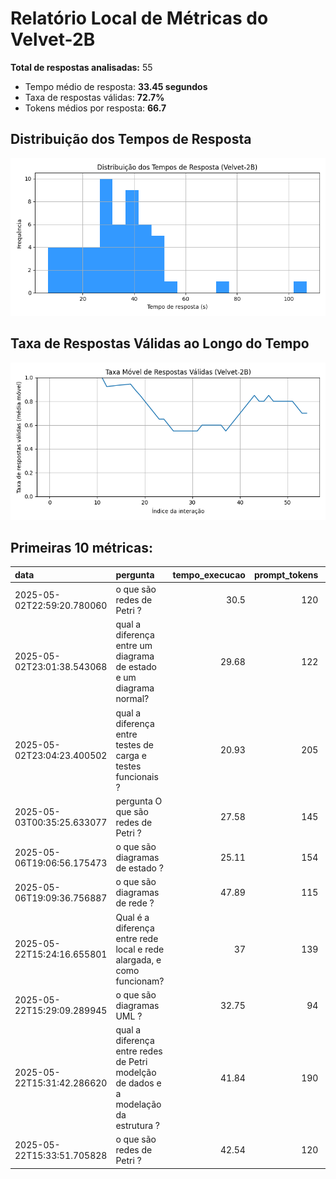 # Relatório Local de Métricas do Velvet-2B

**Total de respostas analisadas:** 55

- Tempo médio de resposta: **33.45 segundos**
- Taxa de respostas válidas: **72.7%**
- Tokens médios por resposta: **66.7**

## Distribuição dos Tempos de Resposta
![Gráfico Tempo](grafico_tempo_velvet.png)

## Taxa de Respostas Válidas ao Longo do Tempo
![Gráfico Validação](grafico_valida_velvet.png)

## Primeiras 10 métricas:

| data                       | pergunta                                                                             |   tempo_execucao |   prompt_tokens |   resposta_tokens |   palavras_chave_comuns | validacao_keywords   |
|:---------------------------|:-------------------------------------------------------------------------------------|-----------------:|----------------:|------------------:|------------------------:|:---------------------|
| 2025-05-02T22:59:20.780060 | o que são redes de Petri ?                                                           |            30.5  |             120 |                74 |                      14 | True                 |
| 2025-05-02T23:01:38.543068 | qual a diferença entre um diagrama de estado e um diagrama normal?                   |            29.68 |             122 |                83 |                      13 | True                 |
| 2025-05-02T23:04:23.400502 | qual a diferença entre testes de carga e testes funcionais ?                         |            20.93 |             205 |                72 |                      14 | True                 |
| 2025-05-03T00:35:25.633077 | pergunta O que são redes de Petri ?                                                  |            27.58 |             145 |                75 |                      12 | True                 |
| 2025-05-06T19:06:56.175473 | o que são diagramas de estado ?                                                      |            25.11 |             154 |                66 |                      13 | True                 |
| 2025-05-06T19:09:36.756887 | o que são diagramas de rede ?                                                        |            47.89 |             115 |                76 |                       9 | True                 |
| 2025-05-22T15:24:16.655801 | Qual é a diferença entre rede local e rede alargada, e como funcionam?               |            37    |             139 |                78 |                      12 | True                 |
| 2025-05-22T15:29:09.289945 | o que são diagramas UML ?                                                            |            32.75 |              94 |                81 |                      17 | True                 |
| 2025-05-22T15:31:42.286620 | qual a diferença entre redes de Petri modelção de dados e a modelação da estrutura ? |            41.84 |             190 |                79 |                      10 | True                 |
| 2025-05-22T15:33:51.705828 | o que são redes de Petri ?                                                           |            42.54 |             120 |                74 |                      14 | True                 |
